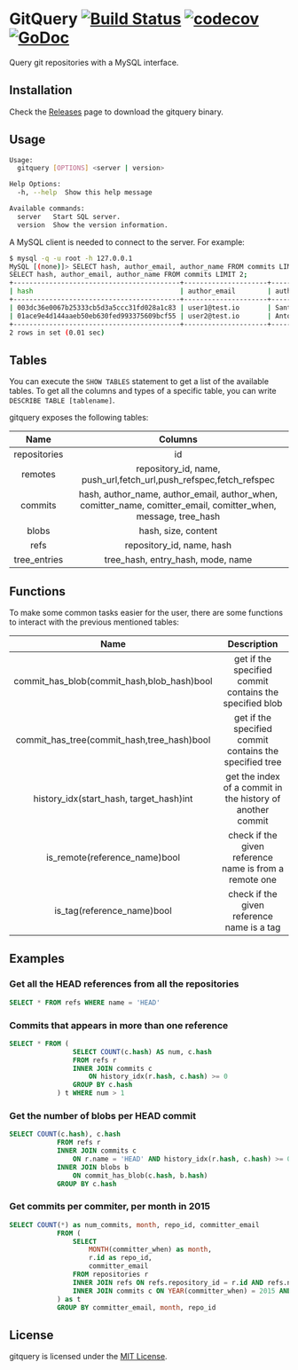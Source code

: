 # GitQuery <a href="https://travis-ci.org/src-d/gitquery"><img alt="Build Status" src="https://travis-ci.org/src-d/gitquery.svg?branch=master" /></a> <a href="https://codecov.io/gh/src-d/gitquery"><img alt="codecov" src="https://codecov.io/gh/src-d/gitquery/branch/master/graph/badge.svg" /></a> <a href="https://godoc.org/gopkg.in/src-d/gitquery.v0"><img alt="GoDoc" src="https://godoc.org/gopkg.in/src-d/gitquery.v0?status.svg" /></a>

Query git repositories with a MySQL interface.

## Installation

Check the [Releases](https://github.com/src-d/gitquery/releases) page to download the gitquery binary.

## Usage

```bash
Usage:
  gitquery [OPTIONS] <server | version>

Help Options:
  -h, --help  Show this help message

Available commands:
  server   Start SQL server.
  version  Show the version information.
```

A MySQL client is needed to connect to the server. For example:

```bash
$ mysql -q -u root -h 127.0.0.1
MySQL [(none)]> SELECT hash, author_email, author_name FROM commits LIMIT 2;
SELECT hash, author_email, author_name FROM commits LIMIT 2;
+------------------------------------------+---------------------+-----------------------+
| hash                                     | author_email        | author_name           |
+------------------------------------------+---------------------+-----------------------+
| 003dc36e0067b25333cb5d3a5ccc31fd028a1c83 | user1@test.io       | Santiago M. Mola      |
| 01ace9e4d144aaeb50eb630fed993375609bcf55 | user2@test.io       | Antonio Navarro Perez |
+------------------------------------------+---------------------+-----------------------+
2 rows in set (0.01 sec)
```

## Tables

You can execute the `SHOW TABLES` statement to get a list of the available tables.
To get all the columns and types of a specific table, you can write `DESCRIBE TABLE [tablename]`.

gitquery exposes the following tables:

|     Name     |                                               Columns                                               |
|:------------:|:---------------------------------------------------------------------------------------------------:|
| repositories |id                                                                                                   |
| remotes      |repository_id, name, push_url,fetch_url,push_refspec,fetch_refspec                                   | 
|    commits   | hash, author_name, author_email, author_when, comitter_name, comitter_email, comitter_when, message, tree_hash |
|     blobs    | hash, size, content                                                                                 |
|  refs        | repository_id, name, hash                                                                           |
| tree_entries | tree_hash, entry_hash, mode, name                                                                   |

## Functions

To make some common tasks easier for the user, there are some functions to interact with the previous mentioned tables:

|     Name     |                                               Description                                           |
|:------------:|:---------------------------------------------------------------------------------------------------:|
|commit_has_blob(commit_hash,blob_hash)bool| get if the specified commit contains the specified blob                 |
|commit_has_tree(commit_hash,tree_hash)bool| get if the specified commit contains the specified tree                 |
|history_idx(start_hash, target_hash)int| get the index of a commit in the history of another commit                 |
|is_remote(reference_name)bool| check if the given reference name is from a remote one                               |
|is_tag(reference_name)bool| check if the given reference name is a tag                                              |

## Examples

### Get all the HEAD references from all the repositories
```sql
SELECT * FROM refs WHERE name = 'HEAD'

```

### Commits that appears in more than one reference

```sql
SELECT * FROM (
				SELECT COUNT(c.hash) AS num, c.hash
				FROM refs r
				INNER JOIN commits c
					ON history_idx(r.hash, c.hash) >= 0
				GROUP BY c.hash
			) t WHERE num > 1
```

###  Get the number of blobs per HEAD commit
```sql
SELECT COUNT(c.hash), c.hash
			FROM refs r
			INNER JOIN commits c
				ON r.name = 'HEAD' AND history_idx(r.hash, c.hash) >= 0
			INNER JOIN blobs b
				ON commit_has_blob(c.hash, b.hash)
			GROUP BY c.hash
```

### Get commits per commiter, per month in 2015

```sql
SELECT COUNT(*) as num_commits, month, repo_id, committer_email
			FROM (
				SELECT
					MONTH(committer_when) as month,
					r.id as repo_id,
					committer_email
				FROM repositories r
				INNER JOIN refs ON refs.repository_id = r.id AND refs.name = 'HEAD'
				INNER JOIN commits c ON YEAR(committer_when) = 2015 AND history_idx(refs.hash, c.hash) >= 0
			) as t
			GROUP BY committer_email, month, repo_id
```

## License

gitquery is licensed under the [MIT License](/LICENSE).
